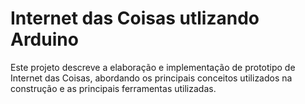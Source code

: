 # Internet das Coisas utlizando Arduino 

Este projeto descreve a elaboração e implementação de prototipo de Internet das Coisas, abordando os principais conceitos utilizados na construção e as principais ferramentas utilizadas.

